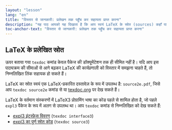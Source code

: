 ```yaml
---
layout: "lesson"
lang: "en"
title: "विस्तार से जानकारी: प्रलेखन तक पहुँच कर सहायता प्राप्त करना"
description: "यह पाठ आपको यह दिखाता है कि आप स्वयं LaTeX के स्रोत (sources) कहाँ पा सकते हैं।"
toc-anchor-text: "विस्तार से जानकारी: प्रलेखन तक पहुँच कर सहायता प्राप्त करना"
---
```




## LaTeX के प्रलेखित स्रोत

ऊपर बताया गया `texdoc` कमांड केवल पैकेज की डॉक्यूमेंटेशन तक ही सीमित नहीं है। यदि आप इस पाठ्यक्रम की सीमाओं से आगे बढ़कर LaTeX की कार्यप्रणाली को विस्तार में समझना चाहते हैं, तो निम्नलिखित लिंक सहायक हो सकते हैं।

LaTeX का स्रोत स्वयं एक LaTeX-प्रकारित दस्तावेज़ के रूप में उपलब्ध है: `source2e.pdf`, जिसे आप `texdoc source2e` कमांड से या [texdoc.org](https://texdoc.org/pkg/source2e) पर देख सकते हैं।

LaTeX के वर्तमान संस्करणों में LaTeX3 प्रोग्रामिंग भाषा का कोड पहले से शामिल होता है, जो पहले `expl3` पैकेज के रूप में अलग से उपलब्ध था। आप `texdoc` कमांड से निम्नलिखित को देख सकते हैं:

- [expl3 इंटरफ़ेस विवरण](https://texdoc.org/pkg/interface3) (`texdoc interface3`)
- [expl3 का पूर्ण स्रोत कोड](https://texdoc.org/pkg/source3) (`texdoc source3`)


